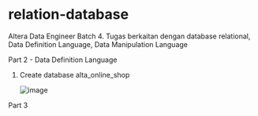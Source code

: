 # relation-database
Altera Data Engineer Batch 4. Tugas berkaitan dengan database relational, Data Definition Language, Data Manipulation Language

Part 2 - Data Definition Language
1. Create database alta_online_shop

   ![image](https://github.com/farhanriyandi/relation-database/assets/67671418/fc0e153b-d193-47f7-a5fe-4cce064a966d)
 
Part 3

